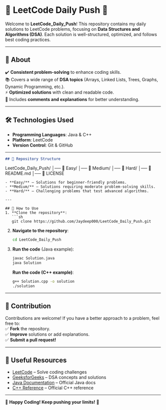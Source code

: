 # 📌 LeetCode Daily Push 🚀  

Welcome to **LeetCode_Daily_Push**! This repository contains my daily solutions to LeetCode problems, focusing on **Data Structures and Algorithms (DSA)**. Each solution is well-structured, optimized, and follows best coding practices.  

---

## 📜 About  
✔️ **Consistent problem-solving** to enhance coding skills.  
📚 Covers a wide range of **DSA topics** (Arrays, Linked Lists, Trees, Graphs, Dynamic Programming, etc.).  
⚡ **Optimized solutions** with clean and readable code.  
📝 Includes **comments and explanations** for better understanding.  

---

## 🛠️ Technologies Used  
- **Programming Languages**: Java & C++  
- **Platform**: LeetCode  
- **Version Control**: Git & GitHub  

---

```md
## 📂 Repository Structure  
```
LeetCode_Daily_Push/
│── 📁 Easy/
│── 📁 Medium/
│── 📁 Hard/
│── 📄 README.md
│── 📄 LICENSE
```
- **Easy/** – Solutions for beginner-friendly problems.  
- **Medium/** – Solutions requiring moderate problem-solving skills.  
- **Hard/** – Challenging problems that test advanced algorithms.  

---

## 🚀 How to Use  
1. **Clone the repository**:  
   ```sh
   git clone https://github.com/Jaydeep000/LeetCode_Daily_Push.git
   ```
2. **Navigate to the repository**:  
   ```sh
   cd LeetCode_Daily_Push
   ```
3. **Run the code** (Java example):  
   ```sh
   javac Solution.java  
   java Solution
   ```
   **Run the code (C++ example)**:  
   ```sh
   g++ Solution.cpp -o solution  
   ./solution
   ```

---

## 🌟 Contribution  
Contributions are welcome! If you have a better approach to a problem, feel free to:  
✅ **Fork** the repository.  
✅ **Improve** solutions or add explanations.  
✅ **Submit a pull request!**  

---

## 🔗 Useful Resources  
- [LeetCode](https://leetcode.com/) – Solve coding challenges  
- [GeeksforGeeks](https://www.geeksforgeeks.org/) – DSA concepts and solutions  
- [Java Documentation](https://docs.oracle.com/en/java/) – Official Java docs  
- [C++ Reference](https://cplusplus.com/) – Official C++ reference  


---

🚀 **Happy Coding! Keep pushing your limits!** 🎯  
```
